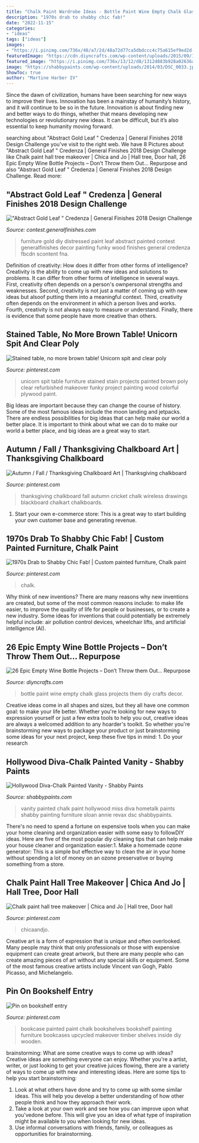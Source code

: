 ```yaml
---
title: "Chalk Paint Wardrobe Ideas - Bottle Paint Wine Empty Chalk Glass Projects Them Diy Crafts Decor"
description: "1970s drab to shabby chic fab!"
date: "2022-11-15"
categories:
- "ideas"
tags: ["ideas"]
images:
- "https://i.pinimg.com/736x/48/a7/2d/48a72d77ca5dbdccc4c75a615ef9ed2d--thanksgiving-chalkboard-chalkboard-art.jpg"
featuredImage: "https://cdn.diyncrafts.com/wp-content/uploads/2015/09/10-chalk-paint.jpg"
featured_image: "https://i.pinimg.com/736x/13/12/d8/1312d883b928a02636aca41629a395fb--chalk-paint-bookcase-painted-bookshelves.jpg"
image: "https://shabbypaints.com/wp-content/uploads/2014/03/DSC_0033.jpg"
ShowToc: true
author: "Martine Harber IV"
---
```



Since the dawn of civilization, humans have been searching for new ways to improve their lives. Innovation has been a mainstay of humanity’s history, and it will continue to be so in the future. Innovation is about finding new and better ways to do things, whether that means developing new technologies or revolutionary new ideas. It can be difficult, but it’s also essential to keep humanity moving forward.

	

		
searching about &quot;Abstract Gold Leaf &quot; Credenza | General Finishes 2018 Design Challenge you've visit to the right web. We have 8 Pictures about &quot;Abstract Gold Leaf &quot; Credenza | General Finishes 2018 Design Challenge like Chalk paint hall tree makeover | Chica and Jo | Hall tree, Door hall, 26 Epic Empty Wine Bottle Projects – Don’t Throw them Out… Repurpose and also &quot;Abstract Gold Leaf &quot; Credenza | General Finishes 2018 Design Challenge. Read more:
		
    
## &quot;Abstract Gold Leaf &quot; Credenza | General Finishes 2018 Design Challenge

<img loading=lazy src="https://contest.generalfinishes.com/sites/default/files/images/contest/project-images/img_4882.jpg" onerror="this.onerror=null;this.src='https://tse4.mm.bing.net/th?id=OIP.r2vxwEHz8WUnUz4W5uuapwHaLH&amp;pid=15.1';" alt="&quot;Abstract Gold Leaf &quot; Credenza | General Finishes 2018 Design Challenge">

_Source: contest.generalfinishes.com_

>furniture gold diy distressed paint leaf abstract painted contest generalfinishes decor painting funky wood finishes general credenza fbcdn scontent fna. 

	

Definition of creativity: How does it differ from other forms of intelligence?
Creativity is the ability to come up with new ideas and solutions to problems. It can differ from other forms of intelligence in several ways. First, creativity often depends on a person's ownpersonal strengths and weaknesses. Second, creativity is not just a matter of coming up with new ideas but alsoof putting them into a meaningful context. Third, creativity often depends on the environment in which a person lives and works. Fourth, creativity is not always easy to measure or understand. Finally, there is evidence that some people have more creative than others.

    
## Stained Table, No More Brown Table! Unicorn Spit And Clear Poly

<img loading=lazy src="https://i.pinimg.com/736x/f7/23/22/f72322ea95ee79a87dd0a86f71b8e146.jpg?b=t" onerror="this.onerror=null;this.src='https://tse1.mm.bing.net/th?id=OIP.mzdYxV50TC9p5NCnMb8ejgHaJ3&amp;pid=15.1';" alt="Stained table, no more brown table! Unicorn spit and clear poly">

_Source: pinterest.com_

>unicorn spit table furniture stained stain projects painted brown poly clear refurbished makeover funky project painting wood colorful plywood paint. 

	

Big Ideas are important because they can change the course of history. Some of the most famous ideas include the moon landing and jetpacks. There are endless possibilities for big ideas that can help make our world a better place. It is important to think about what we can do to make our world a better place, and big ideas are a great way to start.

    
## Autumn / Fall / Thanksgiving Chalkboard Art | Thanksgiving Chalkboard

<img loading=lazy src="https://i.pinimg.com/736x/48/a7/2d/48a72d77ca5dbdccc4c75a615ef9ed2d--thanksgiving-chalkboard-chalkboard-art.jpg" onerror="this.onerror=null;this.src='https://tse1.mm.bing.net/th?id=OIP.fpSN_ou4Evrnm_YrazHP6AHaLY&amp;pid=15.1';" alt="Autumn / Fall / Thanksgiving Chalkboard Art | Thanksgiving chalkboard">

_Source: pinterest.com_

>thanksgiving chalkboard fall autumn cricket chalk wireless drawings blackboard chalkart chalkboards. 

	

1. Start your own e-commerce store: This is a great way to start building your own customer base and generating revenue.

    
## 1970s Drab To Shabby Chic Fab! | Custom Painted Furniture, Chalk Paint

<img loading=lazy src="https://i.pinimg.com/736x/d7/6d/6f/d76d6ffd228deb572cdec01b36abe43d.jpg" onerror="this.onerror=null;this.src='https://tse2.mm.bing.net/th?id=OIP.nKlGSY-pagn9oDEbCN5JYgHaMG&amp;pid=15.1';" alt="1970s Drab to Shabby Chic Fab! | Custom painted furniture, Chalk paint">

_Source: pinterest.com_

>chalk. 

	

Why think of new inventions?
There are many reasons why new inventions are created, but some of the most common reasons include: to make life easier, to improve the quality of life for people or businesses, or to create a new industry. Some ideas for inventions that could potentially be extremely helpful include: air pollution control devices, wheelchair lifts, and artificial intelligence (AI).

    
## 26 Epic Empty Wine Bottle Projects – Don’t Throw Them Out… Repurpose

<img loading=lazy src="https://cdn.diyncrafts.com/wp-content/uploads/2015/09/10-chalk-paint.jpg" onerror="this.onerror=null;this.src='https://tse2.mm.bing.net/th?id=OIP.r5ZfkNedTjfVkOWjqHhrewAAAA&amp;pid=15.1';" alt="26 Epic Empty Wine Bottle Projects – Don’t Throw them Out… Repurpose">

_Source: diyncrafts.com_

>bottle paint wine empty chalk glass projects them diy crafts decor. 

	

Creative ideas come in all shapes and sizes, but they all have one common goal: to make your life better. Whether you're looking for new ways to expression yourself or just a few extra tools to help you out, creative ideas are always a welcomed addition to any hoarder's toolkit. So whether you're brainstorming new ways to package your product or just brainstorming some ideas for your next project, keep these five tips in mind: 1. Do your research

    
## Hollywood Diva-Chalk Painted Vanity - Shabby Paints

<img loading=lazy src="https://shabbypaints.com/wp-content/uploads/2014/03/DSC_0033.jpg" onerror="this.onerror=null;this.src='https://tse2.mm.bing.net/th?id=OIP.asB0S9tfSbGHl0JHLVuGgAHaLz&amp;pid=15.1';" alt="Hollywood Diva-Chalk Painted Vanity - Shabby Paints">

_Source: shabbypaints.com_

>vanity painted chalk paint hollywood miss diva hometalk paints shabby painting furniture sloan annie revax dsc shabbypaints. 

	

There's no need to spend a fortune on expensive tools when you can make your home cleaning and organization easier with some easy to followDIY ideas. Here are five of the most popular diy cleaning tips that can help make your house cleaner and organization easier:1. Make a homemade ozone generator: This is a simple but effective way to clean the air in your home without spending a lot of money on an ozone preservative or buying something from a store.

    
## Chalk Paint Hall Tree Makeover | Chica And Jo | Hall Tree, Door Hall

<img loading=lazy src="https://i.pinimg.com/736x/3e/a5/9a/3ea59a3fd6e931da78171eb4c4656857.jpg" onerror="this.onerror=null;this.src='https://tse4.mm.bing.net/th?id=OIP.v1K1ljwx__vpw5zjSVB4MwHaKq&amp;pid=15.1';" alt="Chalk paint hall tree makeover | Chica and Jo | Hall tree, Door hall">

_Source: pinterest.com_

>chicaandjo. 

	

Creative art is a form of expression that is unique and often overlooked. Many people may think that only professionals or those with expensive equipment can create great artwork, but there are many people who can create amazing pieces of art without any special skills or equipment. Some of the most famous creative artists include Vincent van Gogh, Pablo Picasso, and Michelangelo.

    
## Pin On Bookshelf Entry

<img loading=lazy src="https://i.pinimg.com/736x/13/12/d8/1312d883b928a02636aca41629a395fb--chalk-paint-bookcase-painted-bookshelves.jpg" onerror="this.onerror=null;this.src='https://tse4.mm.bing.net/th?id=OIP.L8aBiUiLD4NPiH9pWBVUEQHaLf&amp;pid=15.1';" alt="Pin on bookshelf entry">

_Source: pinterest.com_

>bookcase painted paint chalk bookshelves bookshelf painting furniture bookcases upcycled makeover timber shelves inside diy wooden. 

	

brainstorming: What are some creative ways to come up with ideas?
Creative ideas are something everyone can enjoy. Whether you're a artist, writer, or just looking to get your creative juices flowing, there are a variety of ways to come up with new and interesting ideas. Here are some tips to help you start brainstorming: 
1. Look at what others have done and try to come up with some similar ideas. This will help you develop a better understanding of how other people think and how they approach their work. 
2. Take a look at your own work and see how you can improve upon what you'vedone before. This will give you an idea of what type of inspiration might be available to you when looking for new ideas. 
3. Use informal conversations with friends, family, or colleagues as opportunities for brainstorming.

